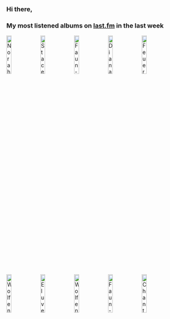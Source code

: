 ### Hi there, 

### My most listened albums on [last.fm](https://www.last.fm/user/jfdesignnet) in the last week

[<img src='https://lastfm.freetls.fastly.net/i/u/300x300/0d1f44fadc571df60099abeee01ffe58.jpg' width='16%' height='16%' alt='Norah Jones - Come Away With Me (Super Deluxe Edition)'>](https://www.last.fm/music/norah%2bjones/come%2baway%2bwith%2bme%2b%2528super%2bdeluxe%2bedition%2529)&nbsp;
[<img src='https://lastfm.freetls.fastly.net/i/u/300x300/01e9370e5271fb039110cf99d1553558.jpg' width='16%' height='16%' alt='Stacey Kent - Its A Wonderful World'>](https://www.last.fm/music/stacey%2bkent/it%2527s%2ba%2bwonderful%2bworld)&nbsp;
[<img src='https://lastfm.freetls.fastly.net/i/u/300x300/69e384c5c9be75f8699edb852e6de743.jpg' width='16%' height='16%' alt='Faun - Pagan'>](https://www.last.fm/music/faun/pagan)&nbsp;
[<img src='https://lastfm.freetls.fastly.net/i/u/300x300/39e21199df494aabb64109a668e9bba6.png' width='16%' height='16%' alt='Diana Krall - The Very Best Of Diana Krall'>](https://www.last.fm/music/diana%2bkrall/the%2bvery%2bbest%2bof%2bdiana%2bkrall)&nbsp;
[<img src='https://lastfm.freetls.fastly.net/i/u/300x300/623874e62efd6244b450eb662363282c.jpg' width='16%' height='16%' alt='Feuerschwanz - Fegefeuer (Deluxe Version)'>](https://www.last.fm/music/feuerschwanz/fegefeuer%2b%2528deluxe%2bversion%2529)&nbsp;
<br>
[<img src='https://lastfm.freetls.fastly.net/i/u/300x300/53427f717a5b49c5b8e71a90a59f4cb9.jpg' width='16%' height='16%' alt='Wolfenmond - Flammenspiel & Schattenklang'>](https://www.last.fm/music/wolfenmond/flammenspiel%2b%2526%2bschattenklang)&nbsp;
[<img src='https://lastfm.freetls.fastly.net/i/u/300x300/8fb39c2f970607cc87b3cc8ea334b47a.jpg' width='16%' height='16%' alt='Eluveitie - Slania (10 Years)'>](https://www.last.fm/music/eluveitie/slania%2b%252810%2byears%2529)&nbsp;
[<img src='https://lastfm.freetls.fastly.net/i/u/300x300/a41c7c34440e9a1e2f3f1b9f9e4d3b37.jpg' width='16%' height='16%' alt='Wolfenmond - Wintersturm'>](https://www.last.fm/music/wolfenmond/wintersturm)&nbsp;
[<img src='https://lastfm.freetls.fastly.net/i/u/300x300/fd4edb4f26a2a45481da5b2fb47455d4.jpg' width='16%' height='16%' alt='Faun - Luna (& Live und Acoustic in Berlin)'>](https://www.last.fm/music/faun/luna%2b%2528%2526%2blive%2bund%2bacoustic%2bin%2bberlin%2529)&nbsp;
[<img src='https://lastfm.freetls.fastly.net/i/u/300x300/f36a29187bbf495bbfa1c4e93a633aa0.jpg' width='16%' height='16%' alt='Chantal Chamberland - Dripping Indigo'>](https://www.last.fm/music/chantal%2bchamberland/dripping%2bindigo)&nbsp;
<br>
